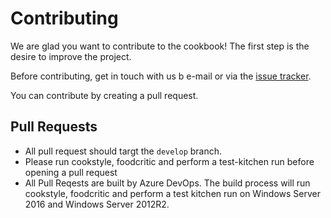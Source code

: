 # Contributing 

We are glad you want to contribute to the cookbook! The first
step is the desire to improve the project.

Before contributing, get in touch with us b e-mail or via the [issue tracker](https://github.com/btc-ag/chef-vs2017/issues). 

You can contribute by creating a pull request.

## Pull Requests

* All pull request should targt the `develop` branch.
* Please run cookstyle, foodcritic and perform a test-kitchen run before opening a pull request
* All Pull Reqests are built by Azure DevOps. 
The build process will run cookstyle, foodcritic and perform a test kitchen run on Windows Server 2016 and Windows Server 2012R2. 

